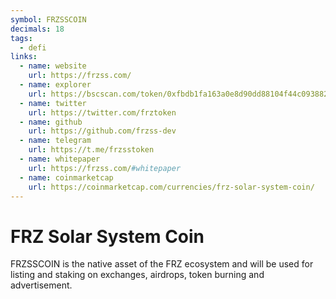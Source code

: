 ```yaml
---
symbol: FRZSSCOIN
decimals: 18
tags:
  - defi
links:
  - name: website
    url: https://frzss.com/
  - name: explorer
    url: https://bscscan.com/token/0xfbdb1fa163a0e8d90dd88104f44c093882a71914
  - name: twitter
    url: https://twitter.com/frztoken
  - name: github
    url: https://github.com/frzss-dev
  - name: telegram
    url: https://t.me/frzsstoken
  - name: whitepaper
    url: https://frzss.com/#whitepaper
  - name: coinmarketcap
    url: https://coinmarketcap.com/currencies/frz-solar-system-coin/
---
```


# FRZ Solar System Coin

FRZSSCOIN is the native asset of the FRZ ecosystem and will be used for listing and staking on exchanges, airdrops, token burning and advertisement.
